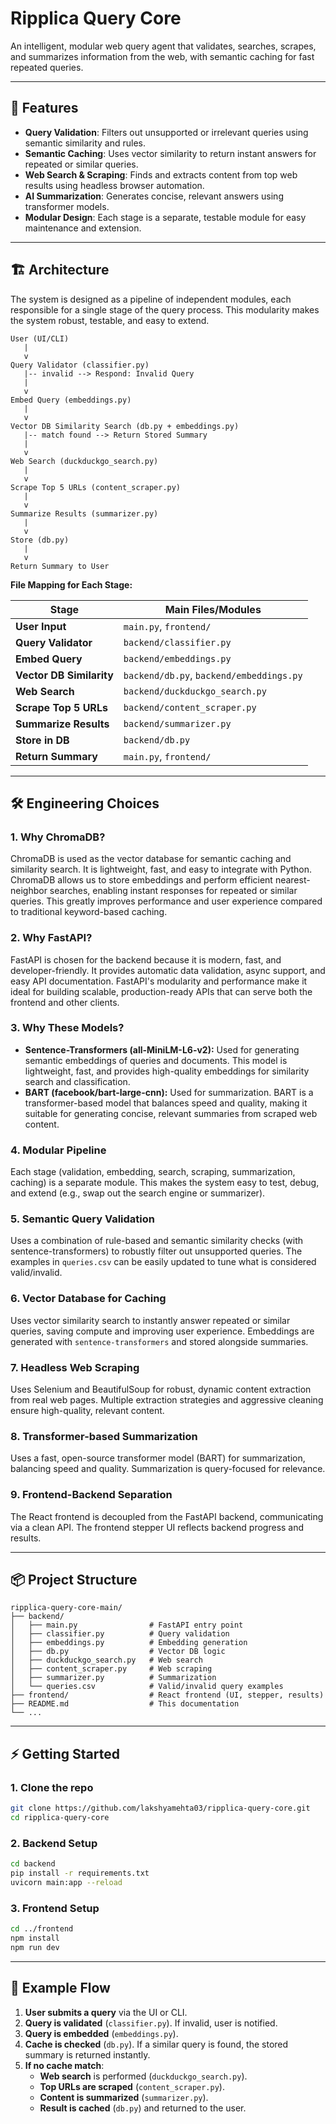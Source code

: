 # Ripplica Query Core

An intelligent, modular web query agent that validates, searches, scrapes, and summarizes information from the web, with semantic caching for fast repeated queries.

---

## 🚀 Features
- **Query Validation**: Filters out unsupported or irrelevant queries using semantic similarity and rules.
- **Semantic Caching**: Uses vector similarity to return instant answers for repeated or similar queries.
- **Web Search & Scraping**: Finds and extracts content from top web results using headless browser automation.
- **AI Summarization**: Generates concise, relevant answers using transformer models.
- **Modular Design**: Each stage is a separate, testable module for easy maintenance and extension.

---

## 🏗️ Architecture

The system is designed as a pipeline of independent modules, each responsible for a single stage of the query process. This modularity makes the system robust, testable, and easy to extend.

```
User (UI/CLI)
   |
   v
Query Validator (classifier.py)
   |-- invalid --> Respond: Invalid Query
   |
   v
Embed Query (embeddings.py)
   |
   v
Vector DB Similarity Search (db.py + embeddings.py)
   |-- match found --> Return Stored Summary
   |
   v
Web Search (duckduckgo_search.py)
   |
   v
Scrape Top 5 URLs (content_scraper.py)
   |
   v
Summarize Results (summarizer.py)
   |
   v
Store (db.py)
   |
   v
Return Summary to User
```

**File Mapping for Each Stage:**

| Stage                        | Main Files/Modules                                 |
|------------------------------|----------------------------------------------------|
| **User Input**               | `main.py`, `frontend/`                             |
| **Query Validator**          | `backend/classifier.py`                            |
| **Embed Query**              | `backend/embeddings.py`                            |
| **Vector DB Similarity**     | `backend/db.py`, `backend/embeddings.py`           |
| **Web Search**               | `backend/duckduckgo_search.py`                     |
| **Scrape Top 5 URLs**        | `backend/content_scraper.py`                       |
| **Summarize Results**        | `backend/summarizer.py`                            |
| **Store in DB**              | `backend/db.py`                                    |
| **Return Summary**           | `main.py`, `frontend/`                             |

---

## 🛠️ Engineering Choices

### 1. **Why ChromaDB?**
ChromaDB is used as the vector database for semantic caching and similarity search. It is lightweight, fast, and easy to integrate with Python. ChromaDB allows us to store embeddings and perform efficient nearest-neighbor searches, enabling instant responses for repeated or similar queries. This greatly improves performance and user experience compared to traditional keyword-based caching.

### 2. **Why FastAPI?**
FastAPI is chosen for the backend because it is modern, fast, and developer-friendly. It provides automatic data validation, async support, and easy API documentation. FastAPI's modularity and performance make it ideal for building scalable, production-ready APIs that can serve both the frontend and other clients.

### 3. **Why These Models?**
- **Sentence-Transformers (all-MiniLM-L6-v2):** Used for generating semantic embeddings of queries and documents. This model is lightweight, fast, and provides high-quality embeddings for similarity search and classification.
- **BART (facebook/bart-large-cnn):** Used for summarization. BART is a transformer-based model that balances speed and quality, making it suitable for generating concise, relevant summaries from scraped web content.

### 4. **Modular Pipeline**
Each stage (validation, embedding, search, scraping, summarization, caching) is a separate module. This makes the system easy to test, debug, and extend (e.g., swap out the search engine or summarizer).

### 5. **Semantic Query Validation**
Uses a combination of rule-based and semantic similarity checks (with sentence-transformers) to robustly filter out unsupported queries. The examples in `queries.csv` can be easily updated to tune what is considered valid/invalid.

### 6. **Vector Database for Caching**
Uses vector similarity search to instantly answer repeated or similar queries, saving compute and improving user experience. Embeddings are generated with `sentence-transformers` and stored alongside summaries.

### 7. **Headless Web Scraping**
Uses Selenium and BeautifulSoup for robust, dynamic content extraction from real web pages. Multiple extraction strategies and aggressive cleaning ensure high-quality, relevant content.

### 8. **Transformer-based Summarization**
Uses a fast, open-source transformer model (BART) for summarization, balancing speed and quality. Summarization is query-focused for relevance.

### 9. **Frontend-Backend Separation**
The React frontend is decoupled from the FastAPI backend, communicating via a clean API. The frontend stepper UI reflects backend progress and results.

---

## 📦 Project Structure

```
ripplica-query-core-main/
├── backend/
│   ├── main.py                # FastAPI entry point
│   ├── classifier.py          # Query validation
│   ├── embeddings.py          # Embedding generation
│   ├── db.py                  # Vector DB logic
│   ├── duckduckgo_search.py   # Web search
│   ├── content_scraper.py     # Web scraping
│   ├── summarizer.py          # Summarization
│   └── queries.csv            # Valid/invalid query examples
├── frontend/                  # React frontend (UI, stepper, results)
├── README.md                  # This documentation
└── ...
```

---

## ⚡ Getting Started

### 1. **Clone the repo**
```sh
git clone https://github.com/lakshyamehta03/ripplica-query-core.git
cd ripplica-query-core
```

### 2. **Backend Setup**
```sh
cd backend
pip install -r requirements.txt
uvicorn main:app --reload
```

### 3. **Frontend Setup**
```sh
cd ../frontend
npm install
npm run dev
```

---

## 📝 Example Flow

1. **User submits a query** via the UI or CLI.
2. **Query is validated** (`classifier.py`). If invalid, user is notified.
3. **Query is embedded** (`embeddings.py`).
4. **Cache is checked** (`db.py`). If a similar query is found, the stored summary is returned instantly.
5. **If no cache match**:
    - **Web search** is performed (`duckduckgo_search.py`).
    - **Top URLs are scraped** (`content_scraper.py`).
    - **Content is summarized** (`summarizer.py`).
    - **Result is cached** (`db.py`) and returned to the user.